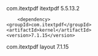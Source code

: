 <dependency>
    <groupId>com.itextpdf</groupId>
    <artifactId>itextpdf</artifactId>
    <version>5.5.13.2</version>
</dependency>
	
		<dependency>
    <groupId>com.itextpdf</groupId>
    <artifactId>kernel</artifactId>
    <version>7.1.15</version>
</dependency>
<dependency>
    <groupId>com.itextpdf</groupId>
    <artifactId>layout</artifactId>
    <version>7.1.15</version>
</dependency>
